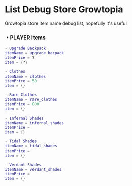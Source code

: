 # List Debug Store Growtopia
Growtopia store item name debug list, hopefully it's useful

### ・PLAYER Items

```lua
- Upgrade Backpack
itemName = upgrade_bacpack
itemPrice = ?
item = {?}

- Clothes
itemName = clothes
itemPrice = 50
item = {}

- Rare Clothes
itemName = rare_clothes
itemPrice = 800
item = {}

- Infernal Shades
itemName = infernal_shades
itemPrice = 
item = {}

- Tidal Shades
itemName = tidal_shades
itemPrice =
item = {}

- Verdant Shades
itemName = verdant_shades
itemPrice = 
item = {}
```
